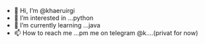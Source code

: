 - 👋 Hi, I’m @khaeruirgi
- 👀 I’m interested in ...python
- 🌱 I’m currently learning ...java
- 📫 How to reach me ...pm me on telegram @k....(privat for now)

<!---
khaeruirgi/khaeruirgi is a ✨ special ✨ repository because its `README.md` (this file) appears on your GitHub profile.
You can click the Preview link to take a look at your changes.
--->
